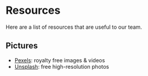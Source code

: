 # Resources

Here are a list of resources that are useful to our team.

## Pictures

- [Pexels](https://www.pexels.com/): royalty free images & videos
- [Unsplash](https://unsplash.com): free high-resolution photos
